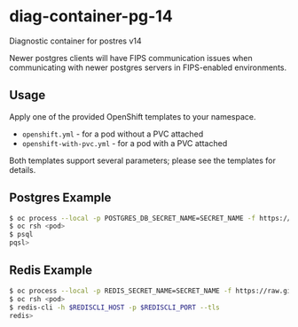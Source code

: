 # diag-container-pg-14
Diagnostic container for postres v14

Newer postgres clients will have FIPS communication issues when communicating with newer postgres servers in FIPS-enabled environments.

## Usage

Apply one of the provided OpenShift templates to your namespace.

* `openshift.yml` - for a pod without a PVC attached
* `openshift-with-pvc.yml` - for a pod with a PVC attached

Both templates support several parameters; please see the templates for details.

## Postgres Example

```bash
$ oc process --local -p POSTGRES_DB_SECRET_NAME=SECRET_NAME -f https://raw.githubusercontent.com/app-sre/diag-container/master/openshift.yml  | oc apply -f -
$ oc rsh <pod>
$ psql
pqsl>
```

## Redis Example

```bash
$ oc process --local -p REDIS_SECRET_NAME=SECRET_NAME -f https://raw.githubusercontent.com/app-sre/diag-container/master/openshift.yml  | oc apply -f -
$ oc rsh <pod>
$ redis-cli -h $REDISCLI_HOST -p $REDISCLI_PORT --tls
redis>
```
